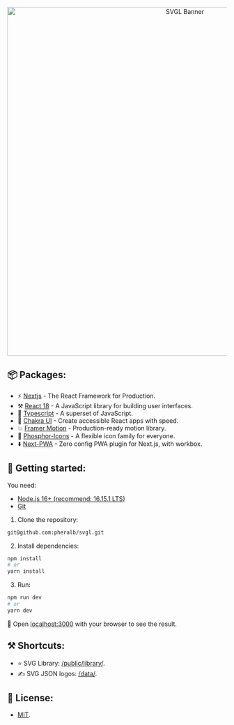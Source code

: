 <p align="center">
  <a href="https://svgl.vercel.app/">
    <img src="https://i.postimg.cc/7LZ1tVf6/banner.png" width="800px" alt="SVGL Banner" />
  </a>
</p>

## 📦 Packages:

- ⚡️ [Nextjs](https://nextjs.org/) - The React Framework for Production.
- ⚒️ [React 18](https://reactjs.org/) - A JavaScript library for building user interfaces.
- 💙 [Typescript](https://www.typescriptlang.org/) - A superset of JavaScript.
- 💅 [Chakra UI](https://chakra-ui.com/) - Create accessible React apps with speed.
- 💥 [Framer Motion](https://www.framer.com/motion/) - Production-ready motion library.
- 💖 [Phosphor-Icons](https://phosphoricons.com/) - A flexible icon family for everyone.
- ⬇️ [Next-PWA](https://github.com/shadowwalker/next-pwa) - Zero config PWA plugin for Next.js, with workbox.

## 🚀 Getting started:

You need:

- [Node.js 16+ (recommend: 16.15.1 LTS)](https://nodejs.org/en/)
- [Git](https://git-scm.com/book/en/v2/Getting-Started-Installing-Git)

1. Clone the repository:

```bash
git@github.com:pheralb/svgl.git
```

2. Install dependencies:

```bash
npm install
# or
yarn install
```

3. Run:

```bash
npm run dev
# or
yarn dev
```

🥳 Open [localhost:3000](localhost:3000) with your browser to see the result.

## ⚒️ Shortcuts:

- ⭐ SVG Library: [/public/library/](https://github.com/pheralb/svgl/tree/main/public/library).
- ✍️ SVG JSON logos: [/data/](https://github.com/pheralb/svgl/tree/main/data).

## 🔑 License:

- [MIT](https://github.com/pheralb/svgl/blob/main/LICENSE).
